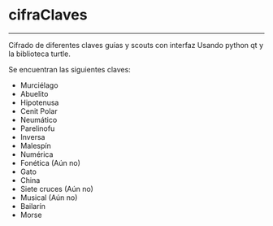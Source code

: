 # cifraClaves
___________________________________________________________
Cifrado de diferentes claves guías y scouts con interfaz
Usando python qt y la biblioteca turtle.

Se encuentran las siguientes claves:

  - Murciélago   
  - Abuelito
  - Hipotenusa
  - Cenit Polar
  - Neumático
  - Parelinofu
  - Inversa
  - Malespín
  - Numérica
  - Fonética (Aún no)
  - Gato
  - China
  - Siete cruces (Aún no)
  - Musical (Aún no)
  - Bailarín 
  - Morse
